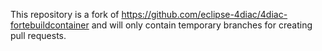 This repository is a fork of https://github.com/eclipse-4diac/4diac-fortebuildcontainer and will only contain temporary branches for creating pull requests.